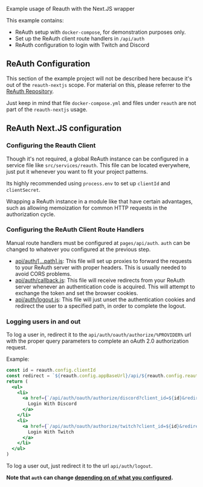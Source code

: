 Example usage of Reauth with the Next.JS wrapper

This example contains:
- ReAuth setup with ``docker-compose``, for demonstration purposes only.
- Set up the ReAuth client route handlers in ``/api/auth``
- ReAuth configuration to login with Twitch and Discord

## ReAuth Configuration

This section of the example project will not be described here because it's out of the ``reauth-nextjs`` scope. For material on this, please referrer to the [ReAuth Repository](https://github.com/NathanPB/reauth).

Just keep in mind that file ``docker-compose.yml`` and files under ``reauth`` are not part of the ``reauth-nextjs`` usage.

## ReAuth Next.JS configuration

### Configuring the Reauth Client

Though it's not required, a global ReAuth instance can be configured in a service file like ``src/services/reauth``. This file can be located everywhere, just put it whenever you want to fit your project patterns.

Its highly recommended using ``process.env`` to set up ``clientId`` and ``clientSecret``.

Wrapping a ReAuth instance in a module like that have certain advantages, such as allowing memoization for common HTTP requests in the authorization cycle.

### Configuring the ReAuth Client Route Handlers

Manual route handlers must be configured at ``pages/api/auth``. ``auth`` can be changed to whatever you configured at the previous step.

- [api/auth/[...path].js](src/pages/api/auth/[...path].js): This file will set up proxies to forward the requests to your ReAuth server with proper headers. This is usually needed to avoid CORS problems.
- [api/auth/callback.js](src/pages/api/auth/callback.js): This file will receive redirects from your ReAuth server whenever an authentication code is acquired. This will attempt to exchange the token and set the browser cookies.
- [api/auth/logout.js](src/pages/api/auth/logout.js): This file will just unset the authentication cookies and redirect the user to a specified path, in order to complete the logout.

### Logging users in and out

To log a user in, redirect it to the ``api/auth/oauth/authorize/%PROVIDER%`` url with the proper query parameters to complete an oAuth 2.0 authorization request.

Example:
```jsx
const id = reauth.config.clientId
const redirect = `${reauth.config.appBaseUrl}/api/${reauth.config.reauthApiBasePath}/callback`
return (
  <ul>
    <li>
      <a href={`/api/auth/oauth/authorize/discord?client_id=${id}&redirect_uri=${redirect}&response_type=code&scope=identity`}>
        Login With Discord
      </a>
    </li>
    <li>
      <a href={`/api/auth/oauth/authorize/twitch?client_id=${id}&redirect_uri=${redirect}&response_type=code&scope=identity`}>
        Login With Twitch
      </a>
    </li>
  </ul>
)
```

To log a user out, just redirect it to the url ``api/auth/logout``.

**Note that ``auth`` can change [depending on of what you configured](#reauth-configuration).**
